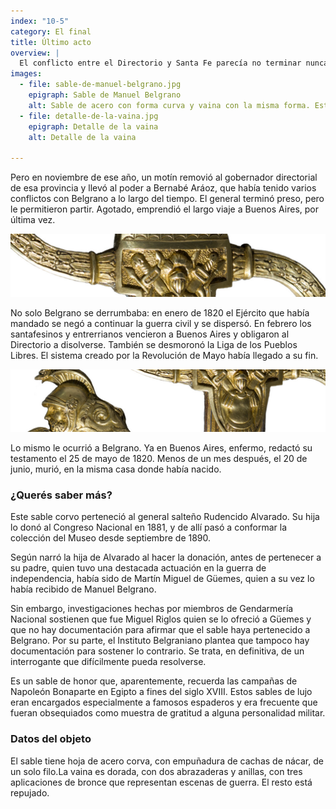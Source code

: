 ```yaml
---
index: "10-5"
category: El final
title: Último acto
overview: |
  El conflicto entre el Directorio y Santa Fe parecía no terminar nunca. Pueyrredón renunció en 1819, pero el nuevo director, José Rondeau, decidió volver a atacar a la provincia. Para eso convocó otra vez al Ejército de Belgrano. Este puso a sus tropas en marcha pero delegó el mando, ya que estaba enfermo, y se instaló en Tucumán.
images:
  - file: sable-de-manuel-belgrano.jpg
    epigraph: Sable de Manuel Belgrano
    alt: Sable de acero con forma curva y vaina con la misma forma. Está decorada con repujados y aplicaciones de bronce con escenas de guerra.
  - file: detalle-de-la-vaina.jpg
    epigraph: Detalle de la vaina
    alt: Detalle de la vaina

---
```



Pero en noviembre de ese año, un motín removió al gobernador directorial de esa provincia y llevó al poder a Bernabé Aráoz, que había tenido varios conflictos con Belgrano a lo largo del tiempo. El general terminó preso, pero le permitieron partir. Agotado, emprendió el largo viaje a Buenos Aires, por última vez.

![](./eje10-5-a.jpg)

No solo Belgrano se derrumbaba: en enero de 1820 el Ejército que había mandado se negó a continuar la guerra civil y se dispersó. En febrero los santafesinos y entrerrianos vencieron a Buenos Aires y obligaron al Directorio a disolverse. También se desmoronó la Liga de los Pueblos Libres. El sistema creado por la Revolución de Mayo había llegado a su fin.

![](./eje10-5-b.jpg)

Lo mismo le ocurrió a Belgrano. Ya en Buenos Aires, enfermo, redactó su testamento el 25 de mayo de 1820. Menos de un mes después, el 20 de junio, murió, en la misma casa donde había nacido.

### ¿Querés saber más?
Este sable corvo perteneció al general salteño Rudencido Alvarado. Su hija lo donó al Congreso Nacional en 1881, y de allí pasó a conformar la colección del Museo desde septiembre de 1890.

Según narró la hija de Alvarado al hacer la donación, antes de pertenecer a su padre, quien tuvo una destacada actuación en la guerra de independencia, había sido de Martín Miguel de Güemes, quien a su vez lo había recibido de Manuel Belgrano.

Sin embargo, investigaciones hechas por miembros de Gendarmería Nacional sostienen que fue Miguel Riglos quien se lo ofreció a Güemes y que no hay documentación para afirmar que el sable haya pertenecido a Belgrano. Por su parte, el Instituto Belgraniano plantea que tampoco hay documentación para sostener lo contrario. Se trata, en definitiva, de un interrogante que difícilmente pueda resolverse.

Es un sable de honor que, aparentemente, recuerda las campañas de Napoleón Bonaparte en Egipto a fines del siglo XVIII. Estos sables de lujo eran encargados especialmente a famosos espaderos y era frecuente que fueran obsequiados como muestra de gratitud a alguna personalidad militar.

### Datos del objeto
El sable tiene hoja de acero corva, con empuñadura de cachas de nácar, de un solo filo.La vaina es dorada, con dos abrazaderas y anillas, con tres aplicaciones de bronce que representan escenas de guerra. El resto está repujado.

